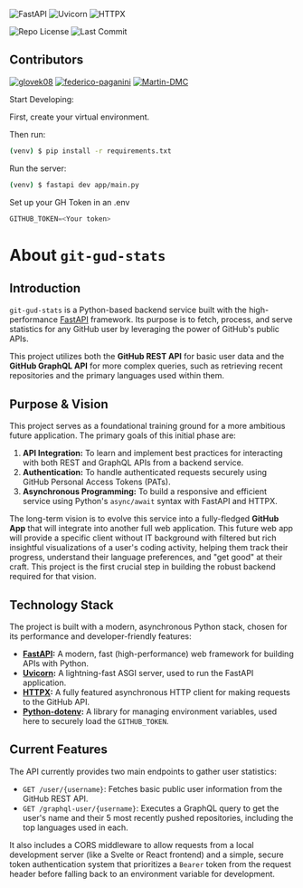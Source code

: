 ![FastAPI](https://img.shields.io/badge/FastAPI-Framework-009688?logo=fastapi&logoColor=white&style=for-the-badge)
![Uvicorn](https://img.shields.io/badge/Uvicorn-ASGI%20Server-4B8BBE?logo=uvicorn&logoColor=white&style=for-the-badge)
![HTTPX](https://img.shields.io/badge/HTTPX-Async%20HTTP%20Client-007EC6?logo=httpx&logoColor=white&style=for-the-badge)

![Repo License](https://img.shields.io/github/license/glovek08/holbertonschool-hbnb?style=for-the-badge)
![Last Commit](https://img.shields.io/github/last-commit/glovek08/holbertonschool-hbnb?style=for-the-badge)

## Contributors

[![glovek08](https://img.shields.io/badge/Gabriel_Barn-181717?style=for-the-badge&logo=github)](https://github.com/glovek08)
[![federico-paganini](https://img.shields.io/badge/Federico_Paganini-181717?style=for-the-badge&logo=github)](https://github.com/federico-paganini)
[![Martin-DMC](https://img.shields.io/badge/Martin_Marrero-181717?style=for-the-badge&logo=github)](https://github.com/Martin-DMC)


Start Developing:

First, create your virtual environment.

Then run:
```bash
(venv) $ pip install -r requirements.txt
```

Run the server:
```bash
(venv) $ fastapi dev app/main.py
```


Set up your GH Token in an .env
```py
GITHUB_TOKEN=<Your token>
```


# About `git-gud-stats`

## Introduction

`git-gud-stats` is a Python-based backend service built with the high-performance [FastAPI](https://fastapi.tiangolo.com/) framework. Its purpose is to fetch, process, and serve statistics for any GitHub user by leveraging the power of GitHub's public APIs.

This project utilizes both the **GitHub REST API** for basic user data and the **GitHub GraphQL API** for more complex queries, such as retrieving recent repositories and the primary languages used within them.

## Purpose & Vision

This project serves as a foundational training ground for a more ambitious future application. The primary goals of this initial phase are:

1.  **API Integration:** To learn and implement best practices for interacting with both REST and GraphQL APIs from a backend service.
2.  **Authentication:** To handle authenticated requests securely using GitHub Personal Access Tokens (PATs).
3.  **Asynchronous Programming:** To build a responsive and efficient service using Python's `async/await` syntax with FastAPI and HTTPX.

The long-term vision is to evolve this service into a fully-fledged **GitHub App** that will integrate into another full web application. This future web app will provide a specific client without IT background with filtered but rich insightful visualizations of a user's coding activity, helping them track their progress, understand their language preferences, and "get good" at their craft. This project is the first crucial step in building the robust backend required for that vision.

## Technology Stack

The project is built with a modern, asynchronous Python stack, chosen for its performance and developer-friendly features:

*   **[FastAPI](https://fastapi.tiangolo.com/):** A modern, fast (high-performance) web framework for building APIs with Python.
*   **[Uvicorn](https://www.uvicorn.org/):** A lightning-fast ASGI server, used to run the FastAPI application.
*   **[HTTPX](https://www.python-httpx.org/):** A fully featured asynchronous HTTP client for making requests to the GitHub API.
*   **[Python-dotenv](https://pypi.org/project/python-dotenv/):** A library for managing environment variables, used here to securely load the `GITHUB_TOKEN`.

## Current Features

The API currently provides two main endpoints to gather user statistics:

*   `GET /user/{username}`: Fetches basic public user information from the GitHub REST API.
*   `GET /graphql-user/{username}`: Executes a GraphQL query to get the user's name and their 5 most recently pushed repositories, including the top languages used in each.

It also includes a CORS middleware to allow requests from a local development server (like a Svelte or React frontend) and a simple, secure token authentication system that prioritizes a `Bearer` token from the request header before falling back to an environment variable for development.

